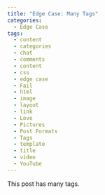 ```yaml
---
title: "Edge Case: Many Tags"
categories:
  - Edge Case
tags:
  - content
  - categories
  - chat
  - comments
  - content
  - css
  - edge case
  - Fail
  - html
  - image
  - layout
  - link
  - Love
  - Pictures
  - Post Formats
  - Tags
  - template
  - title
  - video
  - YouTube
---
```


This post has many tags.
